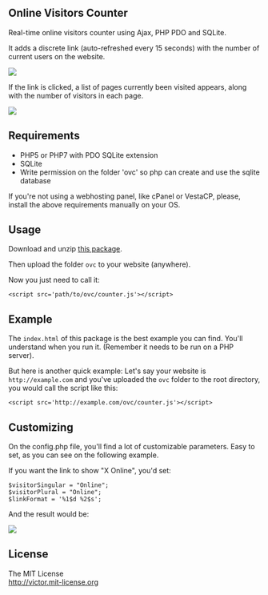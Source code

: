 ## Online Visitors Counter ##

Real-time online visitors counter using Ajax, PHP PDO and SQLite.

It adds a discrete link (auto-refreshed every 15 seconds) with the number of current users on the website.

![](http://i.imgur.com/EJfXHgs.png)

If the link is clicked, a list of pages currently been visited appears, along with the number of visitors in each page.

![](http://i.imgur.com/SoYLh8o.png)

## Requirements ##

- PHP5 or PHP7 with PDO SQLite extension
- SQLite
- Write permission on the folder 'ovc' so php can create and use the sqlite database

If you're not using a webhosting panel, like cPanel or VestaCP, please, install the above requirements manually on your OS.

## Usage ##

Download and unzip [this package](https://github.com/felladrin/online-visitors-counter/archive/master.zip).

Then upload the folder `ovc` to your website (anywhere).

Now you just need to call it:

    <script src='path/to/ovc/counter.js'></script>

## Example ##

The `index.html` of this package is the best example you can find. You'll understand when you run it. (Remember it needs to be run on a PHP server).

But here is another quick example: Let's say your website is `http://example.com` and you've uploaded the `ovc` folder to the root directory, you would call the script like this:

	<script src='http://example.com/ovc/counter.js'></script>

## Customizing ##

On the config.php file, you'll find a lot of customizable parameters. Easy to set, as you can see on the following example.

If you want the link to show "X Online", you'd set:

	$visitorSingular = "Online";
	$visitorPlural = "Online";
	$linkFormat = '%1$d %2$s';

And the result would be:

![](http://i.imgur.com/QaVxal7.png)

## License

The MIT License  
<http://victor.mit-license.org>
